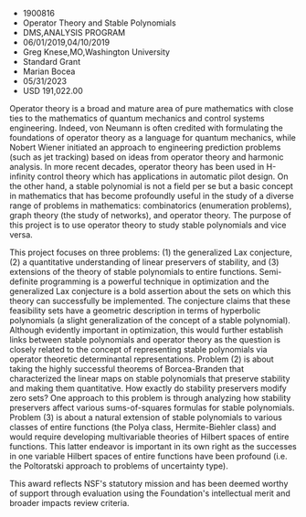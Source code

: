 
* 1900816
* Operator Theory and Stable Polynomials
* DMS,ANALYSIS PROGRAM
* 06/01/2019,04/10/2019
* Greg Knese,MO,Washington University
* Standard Grant
* Marian Bocea
* 05/31/2023
* USD 191,022.00

Operator theory is a broad and mature area of pure mathematics with close ties
to the mathematics of quantum mechanics and control systems engineering. Indeed,
von Neumann is often credited with formulating the foundations of operator
theory as a language for quantum mechanics, while Nobert Wiener initiated an
approach to engineering prediction problems (such as jet tracking) based on
ideas from operator theory and harmonic analysis. In more recent decades,
operator theory has been used in H-infinity control theory which has
applications in automatic pilot design. On the other hand, a stable polynomial
is not a field per se but a basic concept in mathematics that has become
profoundly useful in the study of a diverse range of problems in mathematics:
combinatorics (enumeration problems), graph theory (the study of networks), and
operator theory. The purpose of this project is to use operator theory to study
stable polynomials and vice versa.

This project focuses on three problems: (1) the generalized Lax conjecture, (2)
a quantitative understanding of linear preservers of stability, and (3)
extensions of the theory of stable polynomials to entire functions. Semi-
definite programming is a powerful technique in optimization and the generalized
Lax conjecture is a bold assertion about the sets on which this theory can
successfully be implemented. The conjecture claims that these feasibility sets
have a geometric description in terms of hyperbolic polynomials (a slight
generalization of the concept of a stable polynomial). Although evidently
important in optimization, this would further establish links between stable
polynomials and operator theory as the question is closely related to the
concept of representing stable polynomials via operator theoretic determinantal
representations. Problem (2) is about taking the highly successful theorems of
Borcea-Branden that characterized the linear maps on stable polynomials that
preserve stability and making them quantitative. How exactly do stability
preservers modify zero sets? One approach to this problem is through analyzing
how stability preservers affect various sums-of-squares formulas for stable
polynomials. Problem (3) is about a natural extension of stable polynomials to
various classes of entire functions (the Polya class, Hermite-Biehler class) and
would require developing multivariable theories of Hilbert spaces of entire
functions. This latter endeavor is important in its own right as the successes
in one variable Hilbert spaces of entire functions have been profound (i.e. the
Poltoratski approach to problems of uncertainty type).

This award reflects NSF's statutory mission and has been deemed worthy of
support through evaluation using the Foundation's intellectual merit and broader
impacts review criteria.
